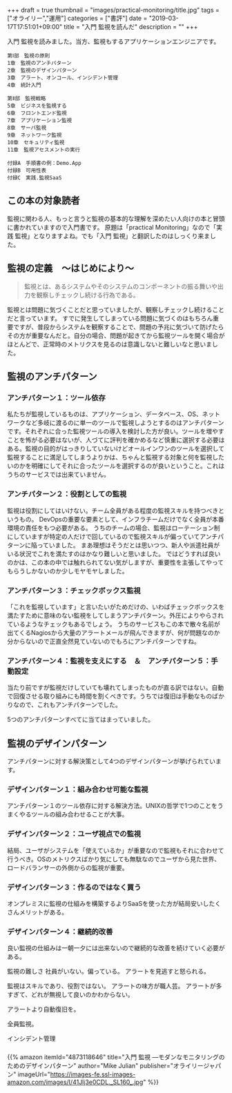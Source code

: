 +++
draft = true
thumbnail = "images/practical-monitoring/title.jpg"
tags = ["オライリー","運用"]
categories = ["書評"]
date = "2019-03-17T17:51:01+09:00"
title = "入門 監視を読んだ"
description = ""
+++

入門 監視を読みました。当方、監視もするアプリケーションエンジニアです。

```
第Ⅰ部　監視の原則
1章　監視のアンチパターン
2章　監視のデザインパターン
3章　アラート、オンコール、インシデント管理
4章　統計入門

第Ⅱ部　監視戦略
5章　ビジネスを監視する
6章　フロントエンド監視
7章　アプリケーション監視
8章　サーバ監視
9章　ネットワーク監視
10章　セキュリティ監視
11章　監視アセスメントの実行

付録A　手順書の例：Demo.App
付録B　可用性表
付録C　実践.監視SaaS
```

## この本の対象読者
監視に関わる人、もっと言うと監視の基本的な理解を深めたい人向けの本と冒頭に書かれていますので入門書です。
原題は「practical Monitoring」なので「実践 監視」となりますよね。でも「入門 監視」と翻訳したのはしっくり来ました。

## 監視の定義　〜はじめにより〜

> 監視とは、あるシステムやそのシステムのコンポーネントの振る舞いや出力を観察しチェックし続ける行為である。

監視とは問題に気づくことだと思っていましたが、観察しチェックし続けることだと言っています。
すでに発生してしまっている問題に気づくのはもちろん重要ですが、普段からシステムを観察することで、問題の予兆に気づいて防げたらその方が重要なんだと。自分の場合、問題が起きてから監視ツールを開く場合がほとんどで、正常時のメトリクスを見るのは意識しないと難しいなと思いました。

## 監視のアンチパターン

### アンチパターン１：ツール依存

私たちが監視しているものは、アプリケーション、データベース、OS、ネットワークなど多岐に渡るのに単一のツールで監視しようとするのはアンチパターンです。それぞれに合った監視ツールの導入を検討した方が良い。ツールを増やすことを怖がる必要はないが、人づてに評判を確かめるなど慎重に選択する必要はある。監視の目的がはっきりしていないけどオールインワンのツールを選択して監視することに満足してしまうよりかは、ちゃんと監視する対象と何を監視したいのかを明確にしてそれに合ったツールを選択するのが良いということ。これはうちのサービスでは出来ていません。

### アンチパターン２：役割としての監視

監視は役割にしてはいけない。チーム全員がある程度の監視スキルを持つべきというもの。
DevOpsの重要な要素として、インフラチームだけでなく全員が本番環境の責任をもつ必要がある。
うちのチームの場合、監視はローテーション制にしていますが特定の人だけで回しているので監視スキルが偏っていてアンチパターンに陥っていました。
まあ理想はそうだとは思いつつ、新人や派遣社員がいる状況でこれを満たすのはかなり難しいと思いました。
ではどうすれば良いのかは、この本の中では触れられてない気がしますが、重要性を主張してやってもらうしかないのか少しモヤモヤしました。

### アンチパターン３：チェックボックス監視

「これを監視しています」と言いたいがためだけの、いわばチェックボックスを満たすために意味のない監視をしてしまうアンチパターン。外圧によりやらされているようなチェックもあるでしょう。
うちのサービスもこの本で散々名前が出てくるNagiosから大量のアラートメールが飛んできますが、何が問題なのか分からないので正直全然見ていないのでもろにアンチパターンですね。

### アンチパターン４：監視を支えにする　＆　アンチパターン５：手動設定

当たり前ですが監視だけしていても壊れてしまったものが直る訳ではない。自動で回復させる取り組みにも時間を割くべきです。うちでは復旧は手動なものばかりなので、これもアンチパターンでした。

5つのアンチパターンすべてに当てはまっていました。

## 監視のデザインパターン

アンチパターンに対する解決策として4つのデザインパターンが挙げられています。

### デザインパターン１：組み合わせ可能な監視

アンチパターン１のツール依存に対する解決方法。UNIXの哲学で1つのことをうまくやるツールの組み合わせることが大事。

### デザインパターン２：ユーザ視点での監視

結局、ユーザがシステムを「使えているか」が重要なので監視もそれに合わせて行うべき。OSのメトリクスばかり気にしても無駄なのでユーザから見た世界、ロードバランサーの外側からの監視が重要。

### デザインパターン３：作るのではなく買う

オンプレミスに監視の仕組みを構築するよりSaaSを使った方が結局安いしたくさんメリットがある。

### デザインパターン４：継続的改善　

良い監視の仕組みは一朝一夕には出来ないので継続的な改善を続けていく必要がある。

監視の難しさ
社員がいない。偏っている。
アラートを見逃すと怒られる。

監視はスキルであり、役割ではない。
アラートの味方が職人芸。
アラートが多すぎて、どれが無視して良いのかわからない。

アラートより自動復旧を。

全員監視。

インシデント管理


### 


{{% amazon
  itemId="4873118646"
  title="入門 監視 ―モダンなモニタリングのためのデザインパターン"
  author="Mike Julian"
  publisher="オライリージャパン"
  imageUrl="https://images-fe.ssl-images-amazon.com/images/I/41Jlj3e0CDL._SL160_.jpg"
%}}
